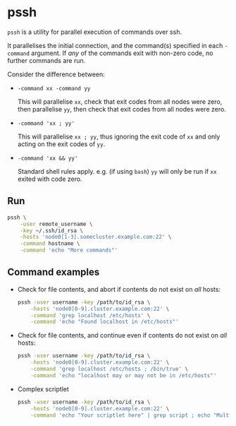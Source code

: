 # pssh

`pssh` is a utility for parallel execution of commands over ssh.

It parallelises the initial connection, and the command(s) specified in each
`-command` argument. If _any_ of the commands exit with non-zero code, no
further commands are run.

Consider the difference between:

* `-command xx -command yy`

    This will parallelise `xx`, check that exit codes from all nodes were zero,
    then parallelise `yy`, then check that exit codes from all nodes were zero.
* `-command 'xx ; yy'`

    This will parallelise `xx ; yy`, thus ignoring the exit code of `xx` and
    only acting on the exit codes of `yy`.
* `-command 'xx && yy'`

    Standard shell rules apply. e.g. (if using `bash`) `yy` will only be run if
    `xx` exited with code zero.

## Run

```bash
pssh \
    -user remote_username \
    -key ~/.ssh/id_rsa \
    -hosts 'node0[1-3].somecluster.example.com:22' \
    -command hostname \
    -command 'echo "More commands"'
```

## Command examples

* Check for file contents, and abort if contents do not exist on _all_ hosts:

    ```bash
    pssh -user username -key /path/to/id_rsa \
        -hosts 'node0[0-9].cluster.example.com:22' \
        -command 'grep localhost /etc/hosts' \
        -command 'echo "Found localhost in /etc/hosts"'
    ```
* Check for file contents, and continue even if contents do not exist on
    _all_ hosts:

    ```bash
    pssh -user username -key /path/to/id_rsa \
        -hosts 'node0[0-9].cluster.example.com:22' \
        -command 'grep localhost /etc/hosts ; /bin/true' \
        -command 'echo "localhost may or may not be in /etc/hosts"'
    ```
* Complex scriptlet
    ```bash
    pssh -user username -key /path/to/id_rsa \
        -hosts 'node0[0-9].cluster.example.com:22' \
        -command 'echo "Your scriptlet here" | grep script ; echo "Multiple commands are ok."'
    ```
